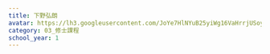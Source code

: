 ```yaml
---
title: 下野弘朗
avatar: https://lh3.googleusercontent.com/JoYe7HlNYuB25yiWg16VaHrrjUSoy4LxtqJEqphMqAvo9Rm1Q1bWrWJyX7zbielUvgmACsbQpoNItxMowxj19fv0QKQvN6plm3GwwhWxr-RQP3joDOenYayIqeALIGUak-2PNhZNEMEmWM9A-tgynPHlTnmHYomhH2Waj85ArPXaAhgi3P1W34qx-FKYnTyaP3EmfRblPXnjK3MdyfGWXcr_PWXazjjaOjGKmG_mXhGhQX3F_owmfqpp6c04MGKXXiHAdQWmXUyRZJkqFFFG9sCQoxlqZe_x0CmU_wmLwE9twgIOTFP0JfRqtNe0rPX2jcjgXa-18gesq440Lcq6PnVhqGpAETiBUJNyVe_y5uiBIjyzLrHqVM0TLqhdrXdHjWr6gGMq2whd82CrwCj8kLwHIhCNaePpwOTO8NZQrqFl4gur2SoUJE8QjAkHYln03Ueh2qbDLr5T5Aedm29pLblH003zRv9qr6IQB0yyZDEMvN2cPCchYUp9Ge8lNeynXaaQrnIKYWN5B1bQav2WSFu3M-WkSXdZuGbL9hRFwPwr_NqNtXQGPt2VSlEfQ1VeD8I4y-Sw4RLjMW-jRURFeosCMlklJJiNO_8XQdm6wyLLqPZk5JRfgg=s300
category: 03_修士課程
school_year: 1
---
```

